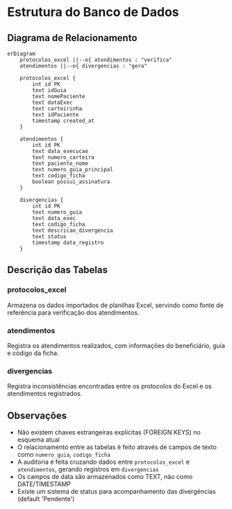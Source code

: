 # Estrutura do Banco de Dados

## Diagrama de Relacionamento

```mermaid
erDiagram
    protocolos_excel ||--o{ atendimentos : "verifica"
    atendimentos ||--o{ divergencias : "gera"

    protocolos_excel {
        int id PK
        text idGuia
        text nomePaciente
        text dataExec
        text carteirinha
        text idPaciente
        timestamp created_at
    }

    atendimentos {
        int id PK
        text data_execucao
        text numero_carteira
        text paciente_nome
        text numero_guia_principal
        text codigo_ficha
        boolean possui_assinatura
    }

    divergencias {
        int id PK
        text numero_guia
        text data_exec
        text codigo_ficha
        text descricao_divergencia
        text status
        timestamp data_registro
    }
```

## Descrição das Tabelas

### protocolos_excel
Armazena os dados importados de planilhas Excel, servindo como fonte de referência para verificação dos atendimentos.

### atendimentos
Registra os atendimentos realizados, com informações do beneficiário, guia e código da ficha.

### divergencias
Registra inconsistências encontradas entre os protocolos do Excel e os atendimentos registrados.

## Observações
- Não existem chaves estrangeiras explícitas (FOREIGN KEYS) no esquema atual
- O relacionamento entre as tabelas é feito através de campos de texto como `numero_guia`, `codigo_ficha`
- A auditoria é feita cruzando dados entre `protocolos_excel` e `atendimentos`, gerando registros em `divergencias`
- Os campos de data são armazenados como TEXT, não como DATE/TIMESTAMP
- Existe um sistema de status para acompanhamento das divergências (default 'Pendente')